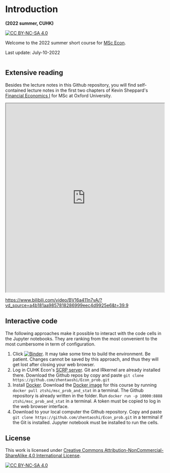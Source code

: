 # Introduction

**(2022 summer, CUHK)**

[![CC BY-NC-SA 4.0][cc-by-nc-sa-shield]][cc-by-nc-sa]

Welcome to the 2022 summer short course for [MSc Econ](https://admission.econ.cuhk.edu.hk/pg/master-economics/).

<!-- <iframe
  src="https://admission.econ.cuhk.edu.hk/pg/master-economics/"
  style="width:100%; height:600px;"
></iframe> -->


Last update: July-10-2022

```{tableofcontents}
```


## Extensive reading
Besides the lecture notes in this Github repository, you will find self-contained lecture notes in the first two chapters of
Kevin Sheppard's [Financial Economics I](https://www.kevinsheppard.com/teaching/mfe/notes/) for MSc at Oxford University.





<iframe
  src="https://www.bilibili.com/video/BV16a411n7vA/?vd_source=a4b181aa9857818286999eec4d9925e6&t=126.7"
  style="width:100%; height:600px;"
></iframe>


https://www.bilibili.com/video/BV16a411n7vA/?vd_source=a4b181aa9857818286999eec4d9925e6&t=39.9

## Interactive code

The following approaches make it possible to interact with the code cells in the Jupyter notebooks. They are ranking from the most convenient to the most cumbersome in term of configuration.


1. Click [![Binder](https://mybinder.org/badge_logo.svg)](https://mybinder.org/v2/gh/zhentaoshi/Econ_prob/HEAD). It may take some time to build the environment. Be patient. Changes cannot be saved by this approach, and thus they will get lost after closing your web browser.
2. Log in CUHK Econ's [SCRP server](https://scrp-login-2.econ.cuhk.edu.hk/jupyter). Git and IRkernel are already installed there. Download the Github repos by copy and paste `git clone https://github.com/zhentaoshi/Econ_prob.git`
3. Install [Docker](https://docs.docker.com/get-docker/). Download the [Docker image](https://hub.docker.com/repository/docker/ztshi/msc_prob_and_stat) for this course by running `docker pull ztshi/msc_prob_and_stat` in a terminal. The Github repository is already written in the folder. Run `docker run -p 10000:8888 ztshi/msc_prob_and_stat` in a terminal. A token must be copied to log in the web browser interface.
4. Download to your local computer the Github repository. Copy and paste `git clone https://github.com/zhentaoshi/Econ_prob.git` in a terminal if the Git is installed. Jupyter notebook must be installed to run the cells.



## License


This work is licensed under
[Creative Commons Attribution-NonCommercial-ShareAlike 4.0 International License][cc-by-nc-sa].

[![CC BY-NC-SA 4.0][cc-by-nc-sa-image]][cc-by-nc-sa]

[cc-by-nc-sa]: http://creativecommons.org/licenses/by-nc-sa/4.0/
[cc-by-nc-sa-image]: https://licensebuttons.net/l/by-nc-sa/4.0/88x31.png
[cc-by-nc-sa-shield]: https://img.shields.io/badge/License-CC%20BY--NC--SA%204.0-lightgrey.svg
